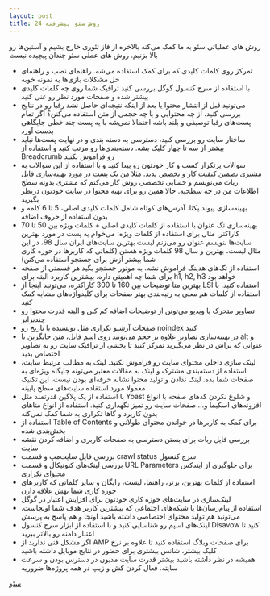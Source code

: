 ```yaml
---
layout: post
title: 24 روش سئو پیشرفته
---
```


روش های عملیاتی سئو به ما کمک می‌کنه بالاخره از فاز تئوری خارج بشیم و آستین‌ها رو بالا بزنیم. روش های عملی سئو چندان پیچیده نیست

- تمرکز روی کلمات کلیدی که برای کمک استفاده می‌شه. راهنمای نصب و راهنمای حل مشکلات بازی‌ها یه نمونه خوبه
- با استفاده از سرچ کنسول گوگل بررسی کنید ترافیک شما روی چه کلمات کلیدی بیشتر شده و صفحات مورد نظر رو غنی کنید
- می‌تونید قبل از انتشار محتوا یا بعد از اینکه نتیجه‌ای حاصل نشد رقبا رو در نتایج بررسی کنید، از چه محتوایی و با چه حجمی از متن استفاده می‌کنن؟ اگر تمام پست‌های رقبا توصیفی و بلند باشه احتمالا نمی‌شه با یه پست چند خطی جایگاهی بدست آورد
- ساختار سایت رو بررسی کنید، دسترسی به دسته بندی و در نهایت پست‌ها نباید بیشتر از سه تا چهار کلیک بشه. دسته‌بندی‌ها رو مرتب کنید و استفاده از Breadcrumb رو فراموش نکنید
- سوالات پرتکرار کسب و کار خودتون رو پیدا کنید و با استفاده از این سوالات به مشتری تضمین کیفیت کار و تخصص بدید. مثلا من یک پست در مورد بهینه‌سازی فایل ربات می‌نویسم و حسابی تخصصی روش کار می‌کنم که مشتری بدونه سطح اطلاعات من در چه سطحیه. حالا همین رو برای تهیه محتوا در سایت خودتون درنظر بگیرید
- بهینه‌سازی پیوند یکتا. آدرس‌های کوتاه شامل کلمات کلیدی اصلی، 5 تا 6 کلمه و بدون استفاده از حروف اضافه
- بهینه‌سازی تگ عنوان با استفاده از کلمات کلیدی اصلی + کلمات ویژه بین 50 تا 70 کاراکتر. مثال برای استفاده از کلمات ویژه: می‌خوام یه پست در مورد بهترین سایت‌ها بنویسم عنوان رو می‌زنم لیست بهترین سایت‌های ایران سال 98، در این مثال لیست، بهترین و سال 98 کلمات ویژه هستن (کلماتی که کاربرها در حوزه کاری شما بیشتر ازش برای جستجو استفاده می‌کنن)
- استفاده از تگ‌های هدینگ فراموش نشه. به موتور جستجو بگید هر قسمتی از صفحه برای شما چه اهمیتی داره. بیشترین کاربرد البته برای h1, h2, h3 خواهد بود
- بهترین متا توضیحات بین 160 تا 300 کاراکتره، می‌تونید اینجا از LSI استفاده کنید. با استفاده از کلمات هم معنی به رتبه‌بندی بهتر صفحات برای کلیدواژه‌های مشابه کمک کنید
- تصاویر متحرک یا ویدیو می‌تونن از توضیحات اضافه کم کنن و البته قدرت محتوا رو چندبرابر
- صفحات آرشیو تکراری مثل نویسنده یا تاریخ رو noindex کنید
- در بهینه‌سازی تصاویر علاوه بر حجم می‌تونید روی اسم فایل، متن جایگزین یا alt و عنوانی که براش در نظر می‌گیرید تمرکز کنید تا بخشی از ترافیک سایت رو به تصاویر اختصاص بدید
- لینک سازی داخلی محتوای سایت رو فراموش نکنید. لینک به مطالب مرتبط سایت، استفاده از دسته‌بندی مشترک و لینک به مقالات معتبر می‌تونه جایگاه ویژه‌ای به صفحات شما بده. لینک ندادن و تولید محتوا نشانه حرفه‌ای بودن نیست، این تکنیک معمولا مورد استفاده سایت‌های سطح پایینه
- با استفاده از یک پلاگین قدرتمند مثل Yoast و شلوغ نکردن کدهای صفحه با انواع افزونه‌های اسکیما و… صفحات سایت رو تمیز نگهداری کنید. استفاده از انواع متاهای بدون کاربرد و گاها تکراری به شما کمک نمی‌کنه
- استفاده از Table of Contents برای کمک به کاربرها در خواندن محتوای طولانی و بخش‌بندی شده
- بررسی فایل ربات برای بستن دسترسی به صفحات کاربری و اضافه کردن نقشه سایت
- بررسی فایل سایت‌مپ و قسمت crawl status سرچ کنسول
- بررسی لینک‌های کنونیکال و قسمت URL Parameters برای جلوگیری از ایندکس محتوای تکراری
- استفاده از کلمات بهترین، برتر، راهنما، لیست، رایگان و سایر کلماتی که کاربرهای حوزه کاری شما بهش علاقه دارن
- لینک‌سازی در سایت‌های حوزه کاری خودتون برای افزایش اعتبار در گوگل
- استفاده از پیام‌رسان‌ها یا شبکه‌های اجتماعی که بیشترین کاربر هدف شما اونجاست. می‌تونید هم تولید محتوای اختصاصی داشته باشید اونجا و هم پاسخ به پرسش
- لینک‌های اسپم رو شناسایی کنید و با استفاده از ابزار سرچ کنسول Disavow کنید تا اعتبار دامنه رو بالاتر ببرید
- اگر مشکل فنی ندارید از AMP برای صفحات وبلاگ استفاده کنید تا علاوه بر نرخ کلیک بیشتر، شانس بیشتری برای حضور در نتایج موبایل داشته باشید
- همیشه در نظر داشته باشید بیشتر قدرت سایت مدیون در دسترس بودن و سرعت سایته. فعال کردن کش و زیپ در همه پروژه‌ها ضروریه

<a href="{{ site.url }}/seo" class="button">سئو</a>
